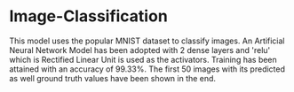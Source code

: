 # Image-Classification
This model uses the popular MNIST dataset to classify images. An Artificial Neural Network Model has been adopted with 2 dense layers and 'relu' which is Rectified Linear Unit is used as the activators. Training has been attained with an accuracy of 99.33%. The first 50 images with its predicted as well ground truth values have been shown in the end.
